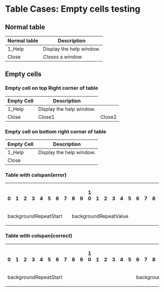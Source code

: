 # Table Cases: Empty cells testing

## Normal table
| Normal table | Description          |
| ------------- | ----------- |
| 1_Help      | Display the help window.|
| Close     | _Closes_ a window     |

## Empty cells

### Empty cell on top Right corner of table
<table>
<thead>
<tr>
<th>Empty Cell</th>
<th>Description</th>
</tr>
</thead>
<tbody>
<tr>
<td>1_Help</td>
<td>Display the help window.</td>
</tr>
<tr>
<td>Close</td>
<td>Close1</td>
<td>Close2</td>
</tr>
</tbody>
</table> 

### Empty cell on bottom right corner of table

<table>
<thead>
<tr>
<th>Empty Cell</th>
<th>Description</th>
</tr>
</thead>
<tbody>
<tr>
<td>1_Help</td>
<td>Display the help window.</td>
</tr>
<tr>
<td>Close</td>
</tr>
</tbody>
</table>

### Table with colspan(error)
<table>
 <tr>
 <th><p><br>0</p></th>
 <th><p><br>1</p></th>
 <th><p><br>2</p></th>
 <th><p><br>3</p></th>
 <th><p><br>4</p></th>
 <th><p><br>5</p></th>
 <th><p><br>6</p></th>
 <th><p><br>7</p></th>
 <th><p><br>8</p></th>
 <th><p><br>9</p></th>
 <th><p>1<br>0</p></th>
 <th><p><br>1</p></th>
 <th><p><br>2</p></th>
 <th><p><br>3</p></th>
 <th><p><br>4</p></th>
 <th><p><br>5</p></th>
 <th><p><br>6</p></th>
 <th><p><br>7</p></th>
 <th><p><br>8</p></th>
 <th><p><br>9</p></th>
 <th><p>2<br>0</p></th>
 <th><p><br>1</p></th>
 <th><p><br>2</p></th>
 <th><p><br>3</p></th>
 <th><p><br>4</p></th>
 <th><p><br>5</p></th>
 <th><p><br>6</p></th>
 <th><p><br>7</p></th>
 <th><p><br>8</p></th>
 <th><p><br>9</p></th>
 <th><p>3<br>0</p></th>
 <th><p><br>1</p></th>
 </tr>
 <tr>
 <td colspan="8">
 <p>backgroundRepeatStart</p>
 </td>
 <td colspan="8">
 <p>backgroundRepeatValue</p>
 </td>
 </tr>
</table>

### Table with colspan(correct)
<table>
 <tr>
 <th><p><br>0</p></th>
 <th><p><br>1</p></th>
 <th><p><br>2</p></th>
 <th><p><br>3</p></th>
 <th><p><br>4</p></th>
 <th><p><br>5</p></th>
 <th><p><br>6</p></th>
 <th><p><br>7</p></th>
 <th><p><br>8</p></th>
 <th><p><br>9</p></th>
 <th><p>1<br>0</p></th>
 <th><p><br>1</p></th>
 <th><p><br>2</p></th>
 <th><p><br>3</p></th>
 <th><p><br>4</p></th>
 <th><p><br>5</p></th>
 <th><p><br>6</p></th>
 <th><p><br>7</p></th>
 <th><p><br>8</p></th>
 <th><p><br>9</p></th>
 <th><p>2<br>0</p></th>
 <th><p><br>1</p></th>
 <th><p><br>2</p></th>
 <th><p><br>3</p></th>
 <th><p><br>4</p></th>
 <th><p><br>5</p></th>
 <th><p><br>6</p></th>
 <th><p><br>7</p></th>
 <th><p><br>8</p></th>
 <th><p><br>9</p></th>
 <th><p>3<br>0</p></th>
 <th><p><br>1</p></th>
 </tr>
 <tr>
 <td colspan="16">
 <p>backgroundRepeatStart</p>
 </td>
 <td colspan="16">
 <p>backgroundRepeatValue</p>
 </td>
 </tr>
</table>
